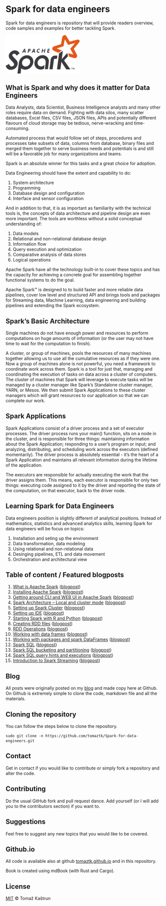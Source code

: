 # Spark for data engineers

Spark for data engineers is repository that will provide readers overview, code samples and examples for better tackling Spark.

<img src="images/Spark_logo.png"  width="240" />


## What is Spark and why does it matter for Data Engineers

Data Analysts, data Scientist, Business Intelligence analysts and many other roles require data on demand.
Fighting with data silos, many scatter databases, Excel files, CSV files, JSON files, APIs and  potentially different flavours of cloud storage may be tedious, nerve-wracking
and time-consuming.

Automated process that would follow set of steps, procedures and processes take subsets of data, columns from database, binary files and merged them together to 
serve business needs and potentials is and still will be a favorable job for many organizations and teams.

Spark is an absolute winner for this tasks and a great choice for adoption.

Data Engineering should have the extent and capability to do:

1. System architecture
1. Programming
1. Database design and configuration
1. Interface and sensor configuration


And in addition to that, it is as important as familiarity with the technical tools is, the concepts of data architecture and pipeline design are even more important. The tools are worthless without a solid conceptual understanding of:

1. Data models
1. Relational and non-relational database design
1. Information flow
1. Query execution and optimization
1. Comparative analysis of data stores
1. Logical operations

Apache Spark have all the technology built-in to cover these topics and has the capacity for achieving a concrete goal for assembling together functional systems to do the goal.


Apache Spark™ is designed to to build faster and more reliable data pipelines, cover low level and structured API and brings tools and packages for Streaming data, Machine Learning, data engineering and building pipelines and extending the Spark ecosystem.

## Spark’s Basic Architecture

Single machines do not have enough power and resources to perform computations on huge amounts of information (or the user may not have time to wait for the computation to finish). 

A cluster, or group of machines, pools the resources of many machines together allowing us to use all the cumulative  resources as if they were one. Now a group of machines alone is not powerful, you need a framework to coordinate  work across them. Spark is a tool for just that, managing and coordinating the execution of tasks on data across a  cluster of computers.
The cluster of machines that Spark will leverage to execute tasks will be managed by a cluster manager like Spark’s  Standalone cluster manager, YARN, or Mesos. We then submit Spark Applications to these cluster managers which will  grant resources to our application so that we can complete our work.

## Spark Applications

Spark Applications consist of a driver process and a set of executor processes. The driver process runs your main() function, sits on a node in the cluster, and is responsible for three things: maintaining information about the Spark  Application; responding to a user’s program or input; and analyzing, distributing, and scheduling work across the  executors (defined momentarily). The driver process is absolutely essential - it’s the heart of a Spark Application and  maintains all relevant information during the lifetime of the application.

The executors are responsible for actually executing the work that the driver assigns them. This means, each executor is responsible for only two things: executing code assigned to it by the driver and reporting the state of the computation, on that executor, back to the driver node.


## Learning Spark for Data Engineers

Data engineers position is slightly different of analytical positions. Instead of mathematics, statistics and advanced analytics skills, learning Spark for data engineers will be focus on topics:

1. Installation and seting up the environment
1. Data transformation, data modeling 
1. Using relational and non-relational data
1. Desinging pipelines, ETL and data movement
1. Orchestration and architectural view


## Table of content / Featured blogposts 


1. [What is Apache Spark](https://github.com/tomaztk/Spark-for-data-engineers/blob/main/SparkEngineers/01_what-is-apache-spark.md) ([blogpost](https://tomaztsql.wordpress.com/2021/12/01/advent-of-2021-day-1-what-is-apache-spark/))
1. [Installing Apache Spark](https://github.com/tomaztk/Spark-for-data-engineers/blob/main/SparkEngineers/02_installing-apache-spark.md) ([blogpost](https://tomaztsql.wordpress.com/2021/12/02/advent-of-2021-day-2-installing-apache-spark/))
1. [Getting around CLI and WEB UI in Apache Spark](https://github.com/tomaztk/Spark-for-data-engineers/blob/main/SparkEngineers/03_getting-to-know-CLI-and-WEB-UI.md) ([blogpost](https://tomaztsql.wordpress.com/2021/12/03/advent-of-2021-day-3-getting-around-cli-and-web-ui-in-apache-spark/))
1. [Spark Architecture – Local and cluster mode](https://github.com/tomaztk/Spark-for-data-engineers/blob/main/SparkEngineers/04_Spark-Architecture-Local-and-cluster-mode.md) ([blogpost](https://tomaztsql.wordpress.com/2021/12/04/advent-of-2021-day-4-spark-architecture-local-and-cluster-mode/))
1. [Setting up Spark Cluster](https://github.com/tomaztk/Spark-for-data-engineers/blob/main/SparkEngineers/05_setting-up-Spark-cluster.md) ([blogpost](https://tomaztsql.wordpress.com/2021/12/05/advent-of-2021-day-5-setting-up-spark-cluster/))
1. [Setting up IDE](https://github.com/tomaztk/Spark-for-data-engineers/blob/main/SparkEngineers/06_Setting-up-IDE.md) ([blogpost](https://tomaztsql.wordpress.com/2021/12/06/advent-of-2021-day-6-setting-up-ide/))
1. [Starting Spark with R and Python](https://github.com/tomaztk/Spark-for-data-engineers/blob/main/SparkEngineers/07_Spark-with-R-and-Python.md) ([blogpost](https://tomaztsql.wordpress.com/2021/12/07/advent-of-2021-day-7-starting-spark-with-r-and-python/))
1. [Creating RDD files](https://github.com/tomaztk/Spark-for-data-engineers/blob/main/SparkEngineers/08_Creating-RDD-files.md) ([blogpost](https://tomaztsql.wordpress.com/2021/12/08/advent-of-2021-day-8-creating-rdd-files/))
1. [RDD Operations](https://github.com/tomaztk/Spark-for-data-engineers/blob/main/SparkEngineers/09_RDD-Operations.md) ([blogpost](https://tomaztsql.wordpress.com/2021/12/09/advent-of-2021-day-9-rdd-operations/))
1. [Working with data frames](https://github.com/tomaztk/Spark-for-data-engineers/blob/main/SparkEngineers/10_Working-with-data-frames.md) ([blogpost](https://tomaztsql.wordpress.com/2021/12/10/advent-of-2021-day-10-working-with-data-frames/))
1. [Working with packages and spark DataFrames](https://github.com/tomaztk/Spark-for-data-engineers/blob/main/SparkEngineers/11_Working-with-packages-and-spark-dataframes.md) ([blogpost](https://tomaztsql.wordpress.com/2021/12/11/advent-of-2021-day-11-working-with-packages-and-spark-dataframes/))
1. [Spark SQL](https://github.com/tomaztk/Spark-for-data-engineers/blob/main/SparkEngineers/12_Spark-SQL.md) ([blogpost](https://tomaztsql.wordpress.com/2021/12/12/advent-of-2021-day-12-spark-sql/))
1. [Spark SQL bucketing and partitioning](https://github.com/tomaztk/Spark-for-data-engineers/blob/main/SparkEngineers/13_Spark-SQL-Bucketing-and-partitioning.md) ([blogpost](https://tomaztsql.wordpress.com/2021/10/13/advent-of-2021-day-13-spark-sql-bucketing-and-partitioning/))
1. [Spark SQL query hints and executions](https://github.com/tomaztk/Spark-for-data-engineers/blob/main/SparkEngineers/14_Spark-SQL-query-hints-and-executions.md) ([blogpost](https://tomaztsql.wordpress.com/2021/12/14/advent-of-2021-day-14-spark-sql-query-hints-and-executions/))
1. [Introduction to Spark Streaming](https://github.com/tomaztk/Spark-for-data-engineers/blob/main/SparkEngineers/15_Introduction-to-spark-streaming.md) ([blogpost](https://tomaztsql.wordpress.com/2021/12/15/advent-of-2021-day-15-introduction-to-spark-streaming/))
<!-- 1. [tt]() ([blogpost]()) -->


 ## Blog

 All posts were originally posted on my [blog](https://tomaztsql.wordpress.com) and made copy here at Github. On Github is extremely simple to clone the code, markdown file and all the materials.

 ## Cloning the repository
 You can follow the steps below to clone the repository.

 ```
sudo git clone -n https://github.com/tomaztk/Spark-for-data-engineers.git
 ```

 ## Contact
 Get in contact if you would like to contribute or simply fork a repository and alter the code.

 ## Contributing
 Do the usual GitHub fork and pull request dance. Add yourself (or I will add you to the contributors section) if you want to. 


 ## Suggestions
 Feel free to suggest any new topics that you would like to be covered.

 ## Github.io
All code is available also at github  [tomaztk.github.io](https://tomaztk.github.io) and in this repository.

Book is created using mdBook (with Rust and Cargo).

 ## License
 [MIT](https://choosealicense.com/licenses/mit/) © Tomaž Kaštrun
